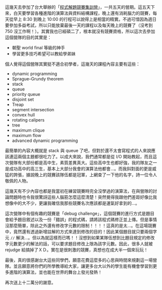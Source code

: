 <!--
[date]: 2014-01-29
[title]: 2014 程式解題競賽集訓營
[name]: 2014-ntu-ioicamp
[tag]: ACM-ICPC, NTU | 臺灣大學
-->

這幾天去參加了台大舉辦的「[程式解題競賽集訓營](http://ioicamp.csie.org/)」，一共五天的營期。這五天下來，白天要學習各種進階的演算法與資料結構課程，晚上還有消耗腦力的競賽，每天從早上 8:30 到晚上 10:00 的行程可以說得上是相當的精實。不過可惜因為週日要參加多益考試，所以只能放棄最後一天的課程以及每天晚上的競賽了（沒考到 750 沒工作啊！）。其實我也已經碩二了，根本就沒有競賽資格，所以這次去參加這個營隊的目的其實是：

- 朝聖 world final 等級的神手
- 學習更多技巧希望可以教給學弟妹

個人覺得這個營隊其實挺不適合初學者，這幾天的課程內容主要有這些：

- dynamic programming
- Sprague–Grundy theorem
- stack
- queue
- priority queue
- disjoint set
- Treap
- segment intersection
- convex hull
- rotating calipers
- tree
- maximum clique
- maximum flow
- advanced dynamic programming

最簡單的內容大概就是 stack 與 queue 了吧，但對於還不太會寫程式的人來說應該連這兩個主題都很吃力了。以成大來說，我們通常都是從 I/O 開始教起，而且這次營隊有大部份都是高中生，素質差異真大。這些高中生也都好強，我的隊友之一是成功高中的高三生，基本上大部分我會的演算法他都會...。而我斜對面的更是威猛的誇張，據說晚上的競賽該隊伍都是冠軍，上網查了一下他的名字，詩一位令人敬佩的人物。

這幾天有不少內容也都是我當初在練習競賽時完全沒學過的演算法，在與營隊的討論問題時也令我很驚訝這些人腦筋怎麼這麼清楚！突然覺得我跟他們差距好像比我想像中的大不少，更讓我確信我那些競賽名次應該都是運氣好拿到的...。

這次營隊中有個有趣的競賽是「debug challenge」，這個競賽的進行方式是題目會給予題目敘述以及一份「錯誤」的程式碼，請將該程式碼修正並上傳。但是事情沒那麼簡單，除此之外還有修改字元數的限制！！！！這真的是太...。在這場競賽中，竟然還有透過新增註解的方式來達到修改的目的！因此某個題目就只要兩個字元 `//` 解決...。但以為就這樣而已嗎！！沒想到如果某隊伍想到比題目規定的修改字元數更少的解法的話，可以要求題目修改上限為該字元數。因此，很多人就被 rejudge 給搞掉了ＸＤ。實在是很刺激的競賽，真想也在成大半一個來玩玩！

最後，真的很感謝台大這些同學們，願意花費這麼多的心思與時間來規劃這一場營隊。並且願意將你們的所學教導給大家，讓更多台大以外的學生能有機會學習到更多進階的演算法，並也能在世界的舞台上發光發熱！

再次送上十二萬分的謝意。